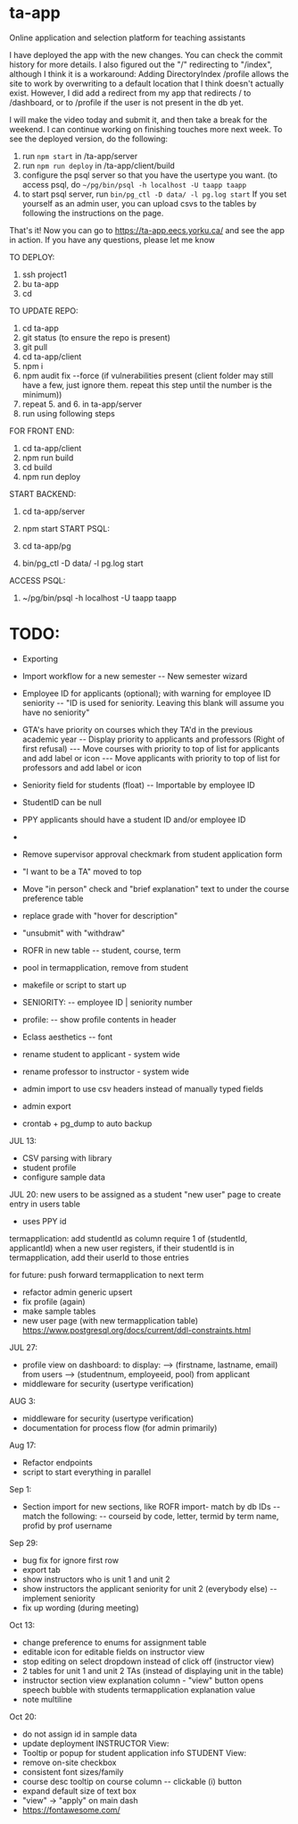 # ta-app
 Online application and selection platform for teaching assistants

I have deployed the app with the new changes. You can check the commit history for more details.
I also figured out the "/" redirecting to "/index", although I think it is a workaround:
Adding DirectoryIndex /profile allows the site to work by overwriting to a default location that I think doesn't actually exist. 
However, I did add a redirect from my app that redirects / to /dashboard, or to /profile if the user is not present in the db yet. 

I will make the video today and submit it, and then take a break for the weekend. I can continue working on finishing touches more next week.
To see the deployed version, do the following:
1. run `npm start` in /ta-app/server
2. run `npm run deploy` in /ta-app/client/build
3. configure the psql server so that you have the usertype you want. (to access psql, do `~/pg/bin/psql -h localhost -U taapp taapp`
4. to start psql server, run `bin/pg_ctl -D data/ -l pg.log start`
If you set yourself as an admin user, you can upload csvs to the tables by following the instructions on the page.

That's it! Now you can go to https://ta-app.eecs.yorku.ca/ and see the app in action.
If you have any questions, please let me know

TO DEPLOY:
1. ssh project1
2. bu ta-app
3. cd

TO UPDATE REPO:
1. cd ta-app
2. git status (to ensure the repo is present)
3. git pull
4. cd ta-app/client
5. npm i
6. npm audit fix --force (if vulnerabilities present (client folder may still have a few, just ignore them. repeat this step until the number is the minimum))
7. repeat 5. and 6. in ta-app/server
8. run using following steps

FOR FRONT END:
1. cd ta-app/client
2. npm run build
3. cd build
4. npm run deploy

START BACKEND:
1. cd ta-app/server
2. npm start
START PSQL:

1. cd ta-app/pg
2. bin/pg_ctl -D data/ -l pg.log start

ACCESS PSQL:
1. ~/pg/bin/psql -h localhost -U taapp taapp


# TODO:
- Exporting
- Import workflow for a new semester
-- New semester wizard 
- Employee ID for applicants (optional); with warning for employee ID seniority
-- "ID is used for seniority. Leaving this blank will assume you have no seniority"
- GTA's have priority on courses which they TA'd in the previous academic year
-- Display priority to applicants and professors (Right of first refusal)
--- Move courses with priority to top of list for applicants and add label or icon
--- Move applicants with priority to top of list for professors and add label or icon
- Seniority field for students (float)
-- Importable by employee ID
- StudentID can be null
- PPY applicants should have a student ID and/or employee ID
- 

- Remove supervisor approval checkmark from student application form
- "I want to be a TA" moved to top
- Move "in person" check and "brief explanation" text to under the course preference table
- replace grade with "hover for description"
- "unsubmit" with "withdraw"

- ROFR in new table
-- student, course, term
- pool in termapplication, remove from student


- makefile or script to start up 

- SENIORITY:
-- employee ID | seniority number

- profile:
-- show profile contents in header

- Eclass aesthetics
-- font

- rename student to applicant - system wide
- rename professor to instructor - system wide

- admin import to use csv headers instead of manually typed fields
- admin export

- crontab + pg_dump to auto backup

JUL 13:
- CSV parsing with library
- student profile
- configure sample data

JUL 20:
new users to be assigned as a student
"new user" page to create entry in users table
- uses PPY id

termapplication: add studentId as column
require 1 of (studentId, applicantId)
when a new user registers, if their studentId is in termapplication,
add their userId to those entries

for future: push forward termapplication to next term

- refactor admin generic upsert
- fix profile (again)
- make sample tables
- new user page (with new termapplication table) 
https://www.postgresql.org/docs/current/ddl-constraints.html

JUL 27:
- profile view on dashboard: to display:
--> (firstname, lastname, email) from users
--> (studentnum, employeeid, pool) from applicant
- middleware for security (usertype verification)

AUG 3:
- middleware for security (usertype verification)
- documentation for process flow (for admin primarily)

Aug 17:
- Refactor endpoints
- script to start everything in parallel

Sep 1:
- Section import for new sections, like ROFR import- match by db IDs
-- match the following:
-- courseid by code, letter, termid by term name, profid by prof username

Sep 29:
- bug fix for ignore first row
- export tab 
- show instructors who is unit 1 and unit 2 
- show instructors the applicant seniority for unit 2 (everybody else)
-- implement seniority
- fix up wording (during meeting)

Oct 13:
- change preference to enums for assignment table
- editable icon for editable fields on instructor view
- stop editing on select dropdown instead of click off (instructor view)
- 2 tables for unit 1 and unit 2 TAs (instead of displaying unit in the table)
- instructor section view explanation column - "view" button opens speech bubble with students termapplication explanation value
- note multiline


Oct 20:
- do not assign id in sample data
- update deployment 
INSTRUCTOR View:
- Tooltip or popup for student application info
STUDENT View:
- remove on-site checkbox
- consistent font sizes/family
- course desc tooltip on course column
-- clickable (i) button
- expand default size of text box
- "view" -> "apply" on main dash
- https://fontawesome.com/